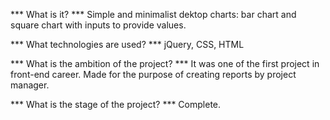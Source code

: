 *** What is it? ***
Simple and minimalist dektop charts: bar chart and square chart with inputs to provide values.

*** What technologies are used? ***
jQuery, CSS, HTML

*** What is the ambition of the project? ***
It was one of the first project in front-end career. Made for the purpose of creating reports by project manager. 

*** What is the stage of the project? ***
Complete.  

